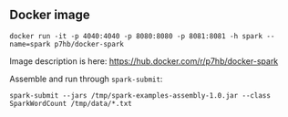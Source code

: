 ## Docker image

```
docker run -it -p 4040:4040 -p 8080:8080 -p 8081:8081 -h spark --name=spark p7hb/docker-spark
```

Image description is here:
https://hub.docker.com/r/p7hb/docker-spark

Assemble and run through `spark-submit`:
```
spark-submit --jars /tmp/spark-examples-assembly-1.0.jar --class SparkWordCount /tmp/data/*.txt
```
